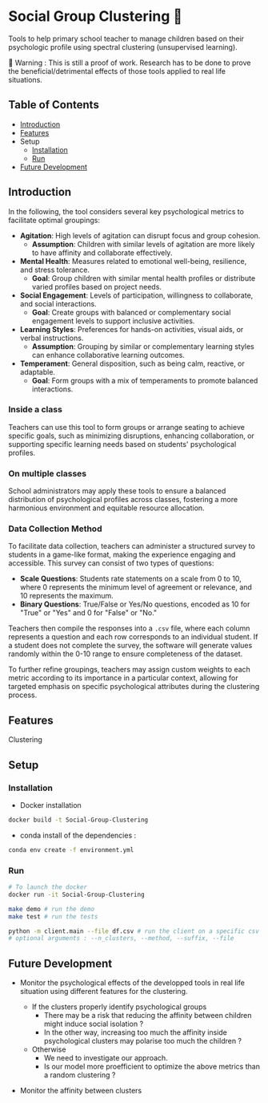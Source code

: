 # Social Group Clustering 🎒

Tools to help primary school teacher to manage children based on their psychologic profile using spectral clustering (unsupervised learning).

🚧 Warning  : This is still a proof of work. Research has to be done to prove the beneficial/detrimental effects of those tools applied to real life situations.

## Table of Contents

- [Introduction](#introduction)
- [Features](#features)
- Setup
    - [Installation](#installation)
    - [Run](#run)
- [Future Development](#future-development)

## Introduction

In the following, the tool considers several key psychological metrics to facilitate optimal groupings:

- **Agitation**: High levels of agitation can disrupt focus and group cohesion.
    - **Assumption**: Children with similar levels of agitation are more likely to have affinity and collaborate effectively.
- **Mental Health**: Measures related to emotional well-being, resilience, and stress tolerance.
    - **Goal**: Group children with similar mental health profiles or distribute varied profiles based on project needs.
- **Social Engagement**: Levels of participation, willingness to collaborate, and social interactions.
    - **Goal**: Create groups with balanced or complementary social engagement levels to support inclusive activities.
- **Learning Styles**: Preferences for hands-on activities, visual aids, or verbal instructions.
    - **Assumption**: Grouping by similar or complementary learning styles can enhance collaborative learning outcomes.
- **Temperament**: General disposition, such as being calm, reactive, or adaptable.
    - **Goal**: Form groups with a mix of temperaments to promote balanced interactions.

### Inside a class

Teachers can use this tool to form groups or arrange seating to achieve specific goals, such as minimizing disruptions, enhancing collaboration, or supporting specific learning needs based on students' psychological profiles.

### On multiple classes

School administrators may apply these tools to ensure a balanced distribution of psychological profiles across classes, fostering a more harmonious environment and equitable resource allocation.

### Data Collection Method

To facilitate data collection, teachers can administer a structured survey to students in a game-like format, making the experience engaging and accessible. This survey can consist of two types of questions:

- **Scale Questions**: Students rate statements on a scale from 0 to 10, where 0 represents the minimum level of agreement or relevance, and 10 represents the maximum. 
- **Binary Questions**: True/False or Yes/No questions, encoded as 10 for "True" or "Yes" and 0 for "False" or "No."

Teachers then compile the responses into a `.csv` file, where each column represents a question and each row corresponds to an individual student. If a student does not complete the survey, the software will generate values randomly within the 0-10 range to ensure completeness of the dataset.

To further refine groupings, teachers may assign custom weights to each metric according to its importance in a particular context, allowing for targeted emphasis on specific psychological attributes during the clustering process.


## Features

Clustering

## Setup

### Installation

- Docker installation
```sh
docker build -t Social-Group-Clustering
```

- conda install of the dependencies :
```sh
conda env create -f environment.yml
```

### Run

```sh
# To launch the docker
docker run -it Social-Group-Clustering
```

```sh
make demo # run the demo
make test # run the tests

python -m client.main --file df.csv # run the client on a specific csv
# optional arguments : --n_clusters, --method, --suffix, --file
```

## Future Development

- Monitor the psychological effects of the developped tools in real life situation using different features for the clustering.
    - If the clusters properly identify psychological groups
        - There may be a risk that reducing the affinity between children might induce social isolation ?
        - In the other way, increasing too much the affinity inside psychological clusters may polarise too much the children ?
    - Otherwise
        - We need to investigate our approach.
        - Is our model more proefficient to optimize the above metrics than a random clustering ?

- Monitor the affinity between clusters